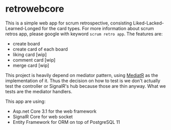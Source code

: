 # retrowebcore

This is a simple web app for scrum retrospective, consisting Liked-Lacked-Learned-Longed for the card types. For more information about scrum retros app, please google with keyword `scrum retro app`.
The features are:
- create board
- create card of each board
- liking card [wip]
- comment card [wip]
- merge card [wip]

This project is heavily depend on mediator pattern, using [MediatR](https://github.com/jbogard/MediatR) 
as the implementation of it. Thus the decision on how to test is we don't actually test the controller or SignalR's hub 
because those are thin anyway. What we tests are the mediator handlers. 

This app are using:
- Asp.net Core 3.1 for the web framework
- SignalR Core for web socket
- Entity Framework for ORM on top of PostgreSQL 11
